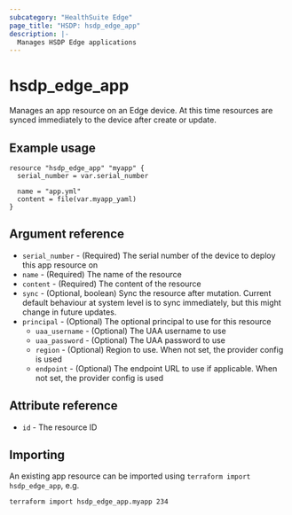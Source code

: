 ```yaml
---
subcategory: "HealthSuite Edge"
page_title: "HSDP: hsdp_edge_app"
description: |-
  Manages HSDP Edge applications
---
```


# hsdp_edge_app

Manages an app resource on an Edge device. At this time resources are synced immediately to the device after create or update.

## Example usage

```hcl
resource "hsdp_edge_app" "myapp" {
  serial_number = var.serial_number
  
  name = "app.yml"
  content = file(var.myapp_yaml)
}
```

## Argument reference

* `serial_number` - (Required) The serial number of the device to deploy this app resource on
* `name` - (Required) The name of the resource
* `content` - (Required) The content of the resource
* `sync` - (Optional, boolean) Sync the resource after mutation. Current default behaviour at system level is to sync immediately, but this might change in future updates.
* `principal` - (Optional) The optional principal to use for this resource
  * `uaa_username` - (Optional) The UAA username to use
  * `uaa_password` - (Optional) The UAA password to use
  * `region` - (Optional) Region to use. When not set, the provider config is used
  * `endpoint` - (Optional) The endpoint URL to use if applicable. When not set, the provider config is used

## Attribute reference

* `id` - The resource ID

## Importing

An existing app resource can be imported using `terraform import hsdp_edge_app`, e.g.

```shell
terraform import hsdp_edge_app.myapp 234
```
